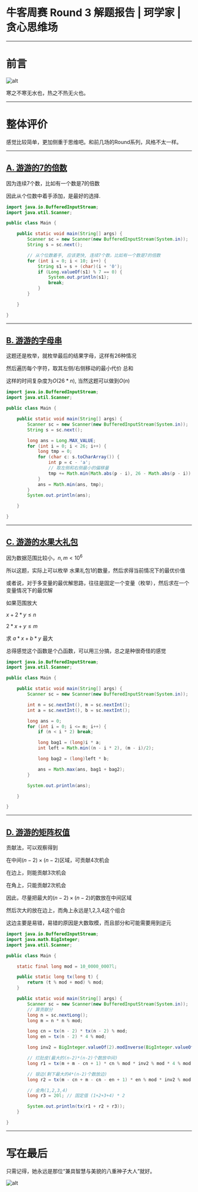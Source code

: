 # 牛客周赛 Round 3 解题报告 | 珂学家 | 贪心思维场

---
# 前言

![alt](https://uploadfiles.nowcoder.com/compress/mw1000/images/20230716/446702330_1689510051999/D2B5CA33BD970F64A6301FA75AE2EB22)

寒之不寒无水也，热之不热无火也。

---
# 整体评价

感觉比较简单，更加侧重于思维吧。和前几场的Round系列，风格不太一样。

---

## [A. 游游的7的倍数](https://ac.nowcoder.com/acm/contest/61570/A)

因为连续7个数，比如有一个数是7的倍数

因此从个位数中着手添加，是最好的选择.

```java
import java.io.BufferedInputStream;
import java.util.Scanner;

public class Main {

    public static void main(String[] args) {
        Scanner sc = new Scanner(new BufferedInputStream(System.in));
        String s = sc.next();

        // 从个位数着手, 应该更快, 连续7个数，比如有一个数是7的倍数
        for (int i = 0; i < 10; i++) {
            String s1 = s + (char)(i + '0');
            if (Long.valueOf(s1) % 7 == 0) {
                System.out.println(s1);
                break;
            }
        }

    }

}
```

---

## [B. 游游的字母串](https://ac.nowcoder.com/acm/contest/61570/B)

这题还是枚举，就枚举最后的结果字母，这样有26种情况

然后遍历每个字符，取其左侧/右侧移动的最小代价 总和

这样的时间复杂度为$O(26*n)$, 当然这题可以做到$O(n)$

```java
import java.io.BufferedInputStream;
import java.util.Scanner;

public class Main {

    public static void main(String[] args) {
        Scanner sc = new Scanner(new BufferedInputStream(System.in));
        String s = sc.next();

        long ans = Long.MAX_VALUE;
        for (int i = 0; i < 26; i++) {
            long tmp = 0;
            for (char c: s.toCharArray()) {
                int p = c - 'a';
                // 取左侧和右侧最小的偏移量
                tmp += Math.min(Math.abs(p - i), 26 - Math.abs(p - i));
            }
            ans = Math.min(ans, tmp);
        }
        System.out.println(ans);

    }

}

```

---

## [C. 游游的水果大礼包](https://ac.nowcoder.com/acm/contest/61570/C)

因为数据范围比较小，$n,m\lt 10^6$

所以这题，实际上可以枚举 水果礼包1的数量，然后求得当前情况下的最优价值

或者说，对于多变量的最优解思路，往往是固定一个变量（枚举），然后求在一个变量情况下的最优解

如果范围放大

$x + 2 * y \le n$

$2 * x + y \le m$

求 $a * x + b * y$ 最大

总得感觉这个函数是个凸函数，可以用三分搞，总之是种很奇怪的感觉

```java
import java.io.BufferedInputStream;
import java.util.Scanner;

public class Main {

    public static void main(String[] args) {
        Scanner sc = new Scanner(new BufferedInputStream(System.in));

        int n = sc.nextInt(), m = sc.nextInt();
        int a = sc.nextInt(), b = sc.nextInt();

        long ans = 0;
        for (int i = 0; i <= m; i++) {
            if (n < i * 2) break;

            long bag1 = (long)i * a;
            int left = Math.min((n - i * 2), (m - i)/2);

            long bag2 = (long)left * b;

            ans = Math.max(ans, bag1 + bag2);
        }

        System.out.println(ans);

    }

}
```

---

## [D. 游游的矩阵权值](https://ac.nowcoder.com/acm/contest/61570/D)

贡献法，可以观察得到

在中间$(n-2)\times(n-2)$区域，可贡献4次机会

在边上，则能贡献3次机会

在角上，只能贡献2次机会

因此，尽量把最大的$(n-2)\times(n-2)$的数放在中间区域

然后次大的放在边上，而角上永远是1,2,3,4这个组合

这边主要是易错，易错的原因是大数取模，而且部分和可能需要用到逆元

```java
import java.io.BufferedInputStream;
import java.math.BigInteger;
import java.util.Scanner;

public class Main {

    static final long mod = 10_0000_0007l;

    public static long tx(long t) {
        return (t % mod + mod) % mod;
    }

    public static void main(String[] args) {
        Scanner sc = new Scanner(new BufferedInputStream(System.in));
        // 算贡献分
        long n = sc.nextLong();
        long m = n * n % mod;

        long cn = tx(n - 2) * tx(n - 2) % mod;
        long en = tx(n - 2) * 4 % mod;

        long inv2 = BigInteger.valueOf(2).modInverse(BigInteger.valueOf(mod)).longValue();

        // 烂肚皮(最大的(n-2)*(n-2)个数放中间)
        long r1 = tx(m + m - cn + 1) * cn % mod * inv2 % mod * 4 % mod;

        // 银边(剩下最大的4*(n-2)个数放边)
        long r2 = tx(m - cn + m - cn - en + 1) * en % mod * inv2 % mod * 3 % mod;

        // 金角(1,2,3,4)
        long r3 = 20l; // 固定值 (1+2+3+4) * 2

        System.out.println(tx(r1 + r2 + r3));
    }

}

```

---

# 写在最后

只需记得，她永远是那位“兼具智慧与美貌的八重神子大人”就好。

![alt](https://uploadfiles.nowcoder.com/images/20230716/446702330_1689510185020/D2B5CA33BD970F64A6301FA75AE2EB22)
